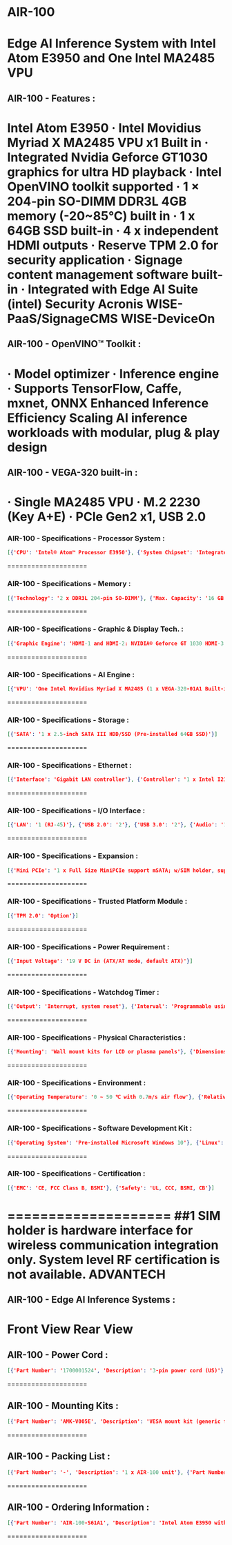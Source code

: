# AIR-100
Edge AI Inference System with Intel Atom E3950 and One Intel MA2485 VPU
====================
## AIR-100 - Features :
Intel Atom E3950
· Intel Movidius Myriad X MA2485 VPU x1 Built in
· Integrated Nvidia Geforce GT1030 graphics for ultra HD playback
· Intel OpenVINO toolkit supported
· 1 × 204-pin SO-DIMM DDR3L 4GB memory (-20~85℃) built in
· 1 x 64GB SSD built-in
· 4 x independent HDMI outputs
· Reserve TPM 2.0 for security application
· Signage content management software built-in
· Integrated with Edge Al Suite
(intel) Security
Acronis WISE-PaaS/SignageCMS WISE-DeviceOn
====================
## AIR-100 - OpenVINO™ Toolkit :
· Model optimizer
· Inference engine
· Supports TensorFlow, Caffe, mxnet, ONNX
Enhanced Inference Efficiency
Scaling AI inference workloads with modular, plug & play design
====================
## AIR-100 - VEGA-320 built-in :
· Single MA2485 VPU
· M.2 2230 (Key A+E)
· PCle Gen2 x1, USB 2.0
====================
### AIR-100 - Specifications - Processor System :
```json
[{'CPU': 'Intel® Atom™ Processor E3950'}, {'System Chipset': 'Integrated in CPU'}, {'L2 Cache': '2 MB'}, {'BIOS': 'AMI uEFI 64-Mbit'}]
```
====================
### AIR-100 - Specifications - Memory :
```json
[{'Technology': '2 x DDR3L 204-pin SO-DIMM'}, {'Max. Capacity': '16 GB (Pre-installed 4GB)'}]
```
====================
### AIR-100 - Specifications - Graphic & Display Tech. :
```json
[{'Graphic Engine': 'HDMI-1 and HDMI-2: NVIDIA® Geforce GT 1030 HDMI-3 and HDMI-4: Intel® HD Graphics 505'}, {'Graphic Memory': '2GB GDDR5'}, {'Resolution': 'HDMI 2.0: up to 3840 × 2160 @ 60Hz HDMI 1.4: up to 3840 × 2160 @ 30Hz (HDMI-4 supports CEC function)'}, {'Output': '2 x HDMI 1.4, 2 x HDMI 2.0'}, {'Multi Display': 'Up to 4 simultaneous outputs'}, {'Video Format': 'Decode for H.264,VC-1,WMV9,H.265/HEVC,VP8,VP9,JPEG/MJPEG,MPEG2(only for Yocto project Linux) Encode for H.264,MVC,WMV9,H.265/HEVC,VP8,VP9,JPEG/MJPEG'}]
```
====================
### AIR-100 - Specifications - AI Engine :
```json
[{'VPU': 'One Intel Movidius Myriad X MA2485 (1 x VEGA-320-01A1 Built-in)'}]
```
====================
### AIR-100 - Specifications - Storage :
```json
[{'SATA': '1 x 2.5-inch SATA III HDD/SSD (Pre-installed 64GB SSD)'}]
```
====================
### AIR-100 - Specifications - Ethernet :
```json
[{'Interface': 'Gigabit LAN controller'}, {'Controller': '1 x Intel I211-AT'}]
```
====================
### AIR-100 - Specifications - I/O Interface :
```json
[{'LAN': '1 (RJ-45)'}, {'USB 2.0': '2'}, {'USB 3.0': '2'}, {'Audio': '1 x audio phone jack for Mic In, 1 x SPDIF/Line Out (supports jack sensing via OS settings)'}, {'Serial': '1 x RS-232'}]
```
====================
### AIR-100 - Specifications - Expansion :
```json
[{'Mini PCIe': '1 x Full Size MiniPCIe support mSATA; w/SIM holder, support WWAN module (USB interface) #1'}]
```
====================
### AIR-100 - Specifications - Trusted Platform Module :
```json
[{'TPM 2.0': 'Option'}]
```
====================
### AIR-100 - Specifications - Power Requirement :
```json
[{'Input Voltage': '19 V DC in (ATX/AT mode, default ATX)'}]
```
====================
### AIR-100 - Specifications - Watchdog Timer :
```json
[{'Output': 'Interrupt, system reset'}, {'Interval': 'Programmable using WISE-PaaS/EdgeSense'}]
```
====================
### AIR-100 - Specifications - Physical Characteristics :
```json
[{'Mounting': 'Wall mount kits for LCD or plasma panels'}, {'Dimensions (W x H x D)': '220 x 40 x 150 mm'}, {'Weight': '1.7 kg'}]
```
====================
### AIR-100 - Specifications - Environment :
```json
[{'Operating Temperature': '0 ~ 50 ℃ with 0.7m/s air flow'}, {'Relative Humidity': '95% @ 40° C (non-condensing)'}]
```
====================
### AIR-100 - Specifications - Software Development Kit :
```json
[{'Operating System': 'Pre-installed Microsoft Windows 10'}, {'Linux': 'By project'}]
```
====================
### AIR-100 - Specifications - Certification :
```json
[{'EMC': 'CE, FCC Class B, BSMI'}, {'Safety': 'UL, CCC, BSMI, CB'}]
```
====================
##1 SIM holder is hardware interface for wireless communication integration only. System level RF certification is not available.
ADVANTECH
====================
## AIR-100 - Edge AI Inference Systems :
Front View
Rear View
====================
## AIR-100 - Power Cord :
```json
[{'Part Number': '1700001524', 'Description': '3-pin power cord (US)'}, {'Part Number': '170203183C', 'Description': '3-pin power cord (EU)'}, {'Part Number': '170203180A', 'Description': '3-pin power cord (UK)'}, {'Part Number': '1702031836', 'Description': '3-pin power cord (AU)'}, {'Part Number': '1700008921', 'Description': '3-pin power cord (Japan)'}, {'Part Number': '1700019146', 'Description': '3-pin power cord (China)'}]
```
====================
## AIR-100 - Mounting Kits :
```json
[{'Part Number': 'AMK-V005E', 'Description': 'VESA mount kit (generic for ARK-DS/DS)'}]
```
====================
## AIR-100 - Packing List :
```json
[{'Part Number': '-', 'Description': '1 x AIR-100 unit'}, {'Part Number': '-', 'Description': '1 x Power adapter (DC 19 V/3.42A 65 W)'}, {'Part Number': '-', 'Description': '1 x Bracket set for fixing power adapter plug'}, {'Part Number': '-', 'Description': '2 x Mounting brackets'}, {'Part Number': '-', 'Description': '2 x User manual'}, {'Part Number': '-', 'Description': '1 x Content management software'}]
```
====================
## AIR-100 - Ordering Information :
```json
[{'Part Number': 'AIR-100-S61A1', 'Description': 'Intel Atom E3950 with one Movidius Myriad X, 4G memory and 64G SSD built-in and pre-installed win10'}]
```
====================
